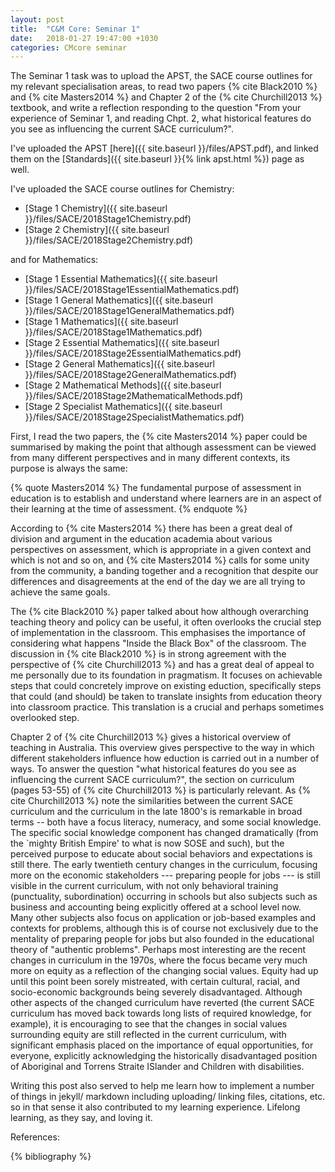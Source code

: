 ```yaml
---
layout: post
title:  "C&M Core: Seminar 1"
date:   2018-01-27 19:47:00 +1030
categories: CMcore seminar
---
```


The Seminar 1 task was to upload the APST, the SACE course outlines for my relevant specialisation areas, to read two papers {% cite Black2010 %} and {% cite Masters2014 %} and Chapter 2 of the {% cite Churchill2013 %} textbook, and write a reflection responding to the question "From your experience of Seminar 1, and reading Chpt. 2, what historical features do you see as influencing the current SACE curriculum?".

I've uploaded the APST [here]({{ site.baseurl }}/files/APST.pdf), and linked them on the [Standards]({{ site.baseurl }}{% link apst.html %}) page as well.

I've uploaded the SACE course outlines for Chemistry:

 - [Stage 1 Chemistry]({{ site.baseurl }}/files/SACE/2018Stage1Chemistry.pdf)
 - [Stage 2 Chemistry]({{ site.baseurl }}/files/SACE/2018Stage2Chemistry.pdf)

and for Mathematics:

 - [Stage 1 Essential Mathematics]({{ site.baseurl }}/files/SACE/2018Stage1EssentialMathematics.pdf)
 - [Stage 1 General Mathematics]({{ site.baseurl }}/files/SACE/2018Stage1GeneralMathematics.pdf)
 - [Stage 1 Mathematics]({{ site.baseurl }}/files/SACE/2018Stage1Mathematics.pdf)
 - [Stage 2 Essential Mathematics]({{ site.baseurl }}/files/SACE/2018Stage2EssentialMathematics.pdf)
 - [Stage 2 General Mathematics]({{ site.baseurl }}/files/SACE/2018Stage2GeneralMathematics.pdf)
 - [Stage 2 Mathematical Methods]({{ site.baseurl }}/files/SACE/2018Stage2MathematicalMethods.pdf)
 - [Stage 2 Specialist Mathematics]({{ site.baseurl }}/files/SACE/2018Stage2SpecialistMathematics.pdf)

First, I read the two papers, the {% cite Masters2014 %} paper could be summarised by making the point that although assessment can be viewed from many different perspectives and in many different contexts, its purpose is always the same:

{% quote Masters2014 %}
The fundamental purpose of assessment in education is to establish and understand where learners are in an aspect of their learning at the time of assessment.
{% endquote %}

According to {% cite Masters2014 %} there has been a great deal of division and argument in the education academia about various perspectives on assessment, which is appropriate in a given context and which is not and so on, and {% cite Masters2014 %} calls for some unity from the community, a banding together and a recognition that despite our differences and disagreements at the end of the day we are all trying to achieve the same goals.

The {% cite Black2010 %} paper talked about how although overarching teaching theory and policy can be useful, it often overlooks the crucial step of implementation in the classroom. This emphasises the importance of considering what happens "Inside the Black Box" of the classroom. The discussion in {% cite Black2010 %} is in strong agreement with the perspective of {% cite Churchill2013 %} and has a great deal of appeal to me personally due to its foundation in pragmatism. It focuses on achievable steps that could concretely improve on existing eduction, specifically steps that could (and should) be taken to translate insights from education theory into classroom practice. This translation is a crucial and perhaps sometimes overlooked step.

Chapter 2 of {% cite Churchill2013 %} gives a historical overview of teaching in Australia. This overview gives perspective to the way in which different stakeholders influence how eduction is carried out in a number of ways. To answer the question "what historical features do you see as influencing the current SACE curriculum?", the section on curriculum (pages 53-55) of {% cite Churchill2013 %} is particularly relevant. As {% cite Churchill2013 %} note the similarities between the current SACE curriculum and the curriculum in the late 1800's is remarkable in broad terms -- both have a focus literacy, numeracy, and some social knowledge. The specific social knowledge component has changed dramatically (from the `mighty British Empire' to what is now SOSE and such), but the perceived purpose to educate about social behaviors and expectations is still there. The early twentieth century changes in the curriculum, focusing more on the economic stakeholders --- preparing people for jobs --- is still visible in the current curriculum, with not only behavioral training (punctuality, subordination) occurring in schools but also subjects such as business and accounting being  explicitly offered at a school level now. Many other subjects also focus on application or job-based examples and contexts for problems, although this is of course not exclusively due to the mentality of preparing people for jobs but also founded in the educational theory of "authentic problems". Perhaps most interesting are the recent changes in curriculum in the 1970s, where the focus became very much more on equity as a reflection of the changing social values. Equity had up until this point been sorely mistreated, with certain cultural, racial, and socio-economic backgrounds being severely disadvantaged. Although other aspects of the changed curriculum have reverted (the current SACE curriculum has moved back towards long lists of required knowledge, for example), it is encouraging to see that the changes in social values surrounding equity are still reflected in the current curriculum, with significant emphasis placed on the importance of equal opportunities, for everyone, explicitly acknowledging the historically disadvantaged position of Aboriginal and Torrens Straite ISlander and Children with disabilities. 

Writing this post also served to help me learn how to implement a number of things in jekyll/ markdown including uploading/ linking files, citations, etc. so in that sense it also contributed to my learning experience. Lifelong learning, as they say, and loving it.

References:

{% bibliography %}
